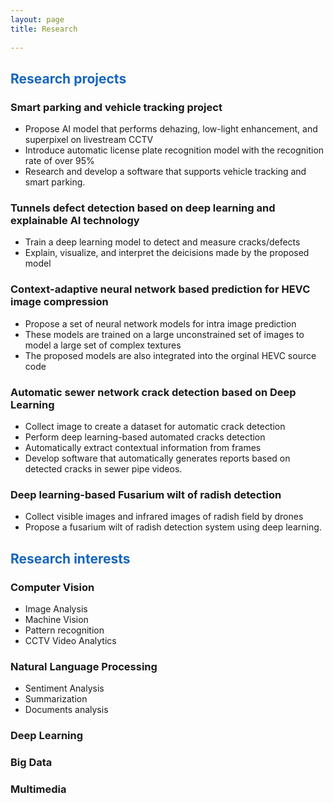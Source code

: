 ```yaml
---
layout: page
title: Research
 
---
```

 
<style type="'text/css'">
     ul{
        font-family: "Times New Roman", Times, serif;
        text-align: justify!important;
        display:block;
     }

</style>
<h2 style="color:#1565c0">Research projects</h2>
<h3>Smart parking and vehicle tracking project</h3>
<ul>

<li>Propose AI model that performs dehazing, low-light enhancement, and superpixel on livestream CCTV</li>
<li>Introduce automatic license plate recognition model with the recognition rate of over 95%</li>
<li>Research and develop a software that supports vehicle tracking and smart parking.</li>
</ul>

<h3>Tunnels defect detection based on deep learning and explainable AI technology</h3>
<ul>
<li>Train a deep learning model to detect and measure cracks/defects</li>
<li>Explain, visualize, and interpret the deicisions made by the proposed model</li>
</ul>

<h3>Context-adaptive neural network based prediction for HEVC image compression</h3>
<ul>
<li>Propose a set of neural network models for intra image prediction </li>
<li>These models are trained on a large unconstrained set of images to model a large set of complex textures</li>
<li>The proposed models are also integrated into the orginal HEVC source code</li>
</ul>

<h3>Automatic sewer network crack detection  based on Deep Learning</h3>
<ul>
<li>Collect image to create a dataset for automatic crack detection </li>
<li>Perform deep learning-based automated cracks detection</li>
<li>Automatically extract contextual information from frames</li>
<li>Develop software that automatically generates reports based on detected cracks in sewer pipe videos.</li>
</ul>

<h3>Deep learning-based Fusarium wilt of radish detection</h3>
<ul>
<li>Collect visible images and infrared images of radish field by drones  </li>
<li>Propose a fusarium wilt of radish detection system using deep learning.</li>
</ul>


<h2 style="color:#1565c0">Research interests</h2>

<h3>Computer Vision</h3>
<ul>
<li>Image Analysis</li>
<li>Machine Vision</li>
<li>Pattern recognition</li>
<li>CCTV Video Analytics</li>

</ul>

<h3>Natural Language Processing</h3>
<ul>
<li>Sentiment Analysis</li>
<li>Summarization</li>
<li>Documents analysis</li>
</ul>

 
<h3>
Deep Learning
</h3>

<h3>
Big Data
</h3>

<h3>
Multimedia
</h3>



<!-- Some Links

* [link](http://hyde.getpoole.com)
* [anotherlink](http://lanyon.getpoole.com)



## Title

 
Thanks for reading!
 -->
